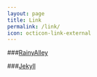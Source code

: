 ```yaml
---
layout: page
title: Link
permalink: /link/
icon: octicon-link-external
---
```


###[RainyAlley](http://blog.rainyalley.com/)

###[Jekyll](https://github.com/jekyll/jekyll)
